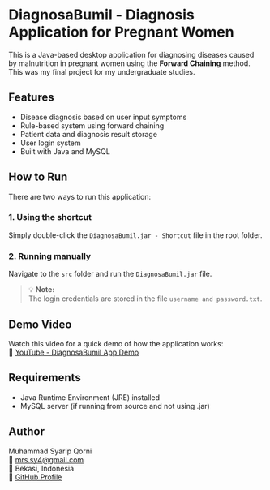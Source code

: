 # DiagnosaBumil - Diagnosis Application for Pregnant Women

This is a Java-based desktop application for diagnosing diseases caused by malnutrition in pregnant women using the **Forward Chaining** method. This was my final project for my undergraduate studies.

## Features
- Disease diagnosis based on user input symptoms
- Rule-based system using forward chaining
- Patient data and diagnosis result storage
- User login system
- Built with Java and MySQL

## How to Run
There are two ways to run this application:

### 1. Using the shortcut
Simply double-click the `DiagnosaBumil.jar - Shortcut` file in the root folder.

### 2. Running manually
Navigate to the `src` folder and run the `DiagnosaBumil.jar` file.

> 💡 **Note:**  
The login credentials are stored in the file `username and password.txt`.

## Demo Video
Watch this video for a quick demo of how the application works:  
🎥 [YouTube - DiagnosaBumil App Demo](https://youtu.be/DSUy0Zu_Arc)

## Requirements
- Java Runtime Environment (JRE) installed
- MySQL server (if running from source and not using .jar)

## Author

Muhammad Syarip Qorni  
📧 mrs.sy4@gmail.com  
📍 Bekasi, Indonesia  
🔗 [GitHub Profile](https://github.com/nambi02)
